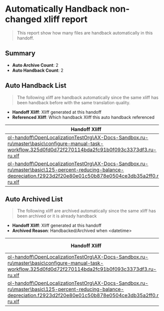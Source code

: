 # Automatically Handback non-changed xliff report
> This report show how many files are handback automatically in this handoff.

## Summary
* **Auto Archive Count**: 2
* **Auto Handback Count**: 2

## Auto Handback List
> The following xliff are handback automatically since the same xliff has been handback before with the same translation quality.

* **Handoff Xliff**: Xliff generated at this handoff
* **Referenced Xliff**: Which handback Xliff this auto handback referenced

| Handoff Xliff | Referenced Xliff | 
| --- | --- | 
| [ol-handoff\OpenLocalizationTestOrg\AX-Docs-Sandbox.ru-ru\master\basic\configure-manual-task-workflow.325d0fd0d72f270114bda2fc91b0f093c3373df3.ru-ru.xlf](https://github.com/OpenLocalizationTestOrg/AX-Docs-Sandbox.handoff/blob/87e6ada75674ee3fd3addc9a65e2126b5712cfd0/ol-handoff/OpenLocalizationTestOrg/AX-Docs-Sandbox.ru-ru/master/basic/configure-manual-task-workflow.325d0fd0d72f270114bda2fc91b0f093c3373df3.ru-ru.xlf) | [ol-handback\OpenLocalizationTestOrg\AX-Docs-Sandbox.ru-ru\master\basic\configure-manual-task-workflow.325d0fd0d72f270114bda2fc91b0f093c3373df3.ru-ru.xlf](https://github.com/OpenLocalizationTestOrg/AX-Docs-Sandbox.handback/blob/225be8ca650158be9bb13e9837d4b111bac6eb51/ol-handback/OpenLocalizationTestOrg/AX-Docs-Sandbox.ru-ru/master/basic/configure-manual-task-workflow.325d0fd0d72f270114bda2fc91b0f093c3373df3.ru-ru.xlf) | 
| [ol-handoff\OpenLocalizationTestOrg\AX-Docs-Sandbox.ru-ru\master\basic\125-percent-reducing-balance-depreciation.f2923d2f20e80e01c50b878e0504ce3db35a2ff0.ru-ru.xlf](https://github.com/OpenLocalizationTestOrg/AX-Docs-Sandbox.handoff/blob/87e6ada75674ee3fd3addc9a65e2126b5712cfd0/ol-handoff/OpenLocalizationTestOrg/AX-Docs-Sandbox.ru-ru/master/basic/125-percent-reducing-balance-depreciation.f2923d2f20e80e01c50b878e0504ce3db35a2ff0.ru-ru.xlf) | [ol-handback\OpenLocalizationTestOrg\AX-Docs-Sandbox.ru-ru\master\basic\125-percent-reducing-balance-depreciation.f2923d2f20e80e01c50b878e0504ce3db35a2ff0.ru-ru.xlf](https://github.com/OpenLocalizationTestOrg/AX-Docs-Sandbox.handback/blob/225be8ca650158be9bb13e9837d4b111bac6eb51/ol-handback/OpenLocalizationTestOrg/AX-Docs-Sandbox.ru-ru/master/basic/125-percent-reducing-balance-depreciation.f2923d2f20e80e01c50b878e0504ce3db35a2ff0.ru-ru.xlf) | 

## Auto Archived List
> The following xliff are archived automatically since the same xliff has been archived or it is already handback

* **Handoff Xliff**: Xliff generated at this handoff
* **Archived Reason**: Handbacked/Archived when &lt;datetime&gt;

| Handoff Xliff | Archived Reason | 
| --- | --- | 
| [ol-handoff\OpenLocalizationTestOrg\AX-Docs-Sandbox.ru-ru\master\basic\configure-manual-task-workflow.325d0fd0d72f270114bda2fc91b0f093c3373df3.ru-ru.xlf](https://github.com/OpenLocalizationTestOrg/AX-Docs-Sandbox.handoff/blob/87e6ada75674ee3fd3addc9a65e2126b5712cfd0/ol-handoff/OpenLocalizationTestOrg/AX-Docs-Sandbox.ru-ru/master/basic/configure-manual-task-workflow.325d0fd0d72f270114bda2fc91b0f093c3373df3.ru-ru.xlf) | Handbacked | 
| [ol-handoff\OpenLocalizationTestOrg\AX-Docs-Sandbox.ru-ru\master\basic\125-percent-reducing-balance-depreciation.f2923d2f20e80e01c50b878e0504ce3db35a2ff0.ru-ru.xlf](https://github.com/OpenLocalizationTestOrg/AX-Docs-Sandbox.handoff/blob/87e6ada75674ee3fd3addc9a65e2126b5712cfd0/ol-handoff/OpenLocalizationTestOrg/AX-Docs-Sandbox.ru-ru/master/basic/125-percent-reducing-balance-depreciation.f2923d2f20e80e01c50b878e0504ce3db35a2ff0.ru-ru.xlf) | Handbacked | 

